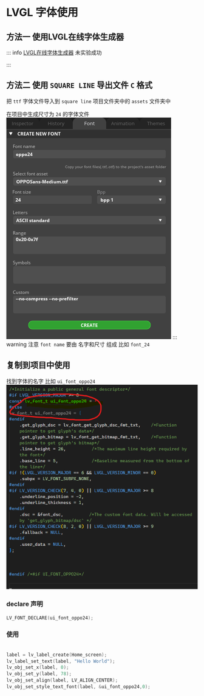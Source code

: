 # LVGL 字体使用


## 方法一 使用LVGL在线字体生成器
::: info 
[LVGL在线字体生成器](https://lvgl.io/tools/fontconverter)
未实验成功

:::

## 方法二 使用 `SQUARE LINE` 导出文件 `C` 格式

把 `ttf` 字体文件导入到 `square line` 项目文件夹中的 `assets` 文件夹中

在项目中生成尺寸为 `24` 的字体文件
![](./img/square_font_conv.png)
::: warning 
注意 `font name` 要由 名字和尺寸 组成 比如 `font_24`

## 复制到项目中使用

找到字体的名字 比如 `ui_font_oppo24`
![](./img/square_font_conv2.png)

### declare 声明
```cpp
LV_FONT_DECLARE(ui_font_oppo24);
```

### 使用

```cpp

label = lv_label_create(Home_screen);
lv_label_set_text(label, "Hello World");
lv_obj_set_x(label, 0);
lv_obj_set_y(label, 78);
lv_obj_set_align(label, LV_ALIGN_CENTER);
lv_obj_set_style_text_font(label, &ui_font_oppo24,0);
```






